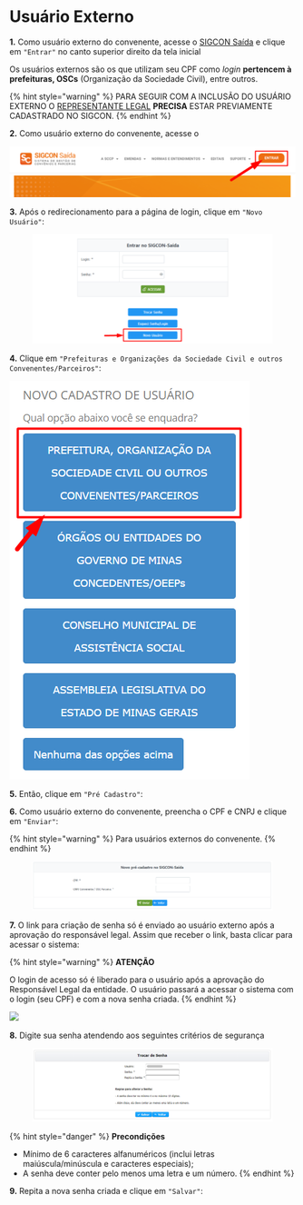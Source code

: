 # Usuário Externo

**1.** Como usuário externo do convenente, acesse o [SIGCON Saída](https://sigconsaida.mg.gov.br/) e clique em `"Entrar"` no canto superior direito da tela inicial

Os usuários externos são os que utilizam seu CPF como _login_ **pertencem à prefeituras, OSCs** (Organização da Sociedade Civil), entre outros.

{% hint style="warning" %}
PARA SEGUIR COM A INCLUSÃO DO USUÁRIO EXTERNO O [REPRESENTANTE LEGAL](broken-reference) **PRECISA** ESTAR PREVIAMENTE CADASTRADO NO SIGCON.
{% endhint %}

**2.** Como usuário externo do convenente, acesse o&#x20;

![](<../../../.gitbook/assets/image (525).png>)

**3.** Após o redirecionamento para a página de login, clique em `"Novo Usuário"`:

<figure><img src="../../../.gitbook/assets/image (6) (1) (1) (1) (1).png" alt=""><figcaption></figcaption></figure>

**4.** Clique em `"Prefeituras e Organizações da Sociedade Civil e outros Convenentes/Parceiros"`:

![](<../../../.gitbook/assets/image (514).png>)

**5.** Então, clique em `"Pré Cadastro"`:

**6.** Como usuário externo do convenente, preencha o CPF e CNPJ e clique em `"Enviar"`:

{% hint style="warning" %}
Para usuários externos do convenente.
{% endhint %}

<figure><img src="../../../.gitbook/assets/image (8) (1) (1) (1) (1).png" alt=""><figcaption></figcaption></figure>

**7.** O link para criação de senha só é enviado ao usuário externo após a aprovação do responsável legal. Assim que receber o link, basta clicar para acessar o sistema:

{% hint style="warning" %}
**ATENÇÃO**

O login de acesso só é liberado para o usuário após a aprovação do Responsável Legal da entidade. O usuário passará a acessar o sistema com o login (seu CPF) e com a nova senha criada.
{% endhint %}

![](https://attachment.freshdesk.com/inline/attachment?token=eyJ0eXAiOiJKV1QiLCJhbGciOiJIUzI1NiJ9.eyJpZCI6MTkwNTUyNjUxNzUsImRvbWFpbiI6ImF0ZW5kaW1lbnRvc2lnY29uc2FpZGEuZnJlc2hkZXNrLmNvbSIsImFjY291bnRfaWQiOjQ1NzM0M30.\_M3VpJdDX0Oty\_tBDVGgJ5yKfuErY3tcsbTFxKSggi4)

**8.** Digite sua senha atendendo aos seguintes critérios de segurança

<figure><img src="../../../.gitbook/assets/image (2) (1) (1) (2).png" alt=""><figcaption></figcaption></figure>

{% hint style="danger" %}
**Precondições**

* Mínimo de 6 caracteres alfanuméricos (inclui letras maiúscula/minúscula e caracteres especiais);
* A senha deve conter pelo menos uma letra e um número.
{% endhint %}

**9.**  Repita a nova senha criada e clique em `"Salvar"`:
